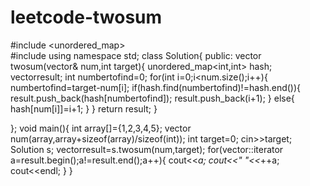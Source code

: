 # leetcode-twosum
#include <unordered_map>    
#include<iostream>
using namespace std;
class Solution{
public:
	vector<int>	twosum(vector<int>& num,int target){
	unordered_map<int,int> hash;
	vector<int>result;
	int numbertofind=0;
	for(int i=0;i<num.size();i++){
		numbertofind=target-num[i];
		if(hash.find(numbertofind)!=hash.end()){
		result.push_back(hash[numbertofind]);
		result.push_back(i+1);
		}
		else{
		hash[num[i]]=i+1;
		}
	}
	return result;
	}

};
void main(){
	int array[]={1,2,3,4,5};
	vector<int> num(array,array+sizeof(array)/sizeof(int));
	int target=0;
	cin>>target;
	Solution s;
	vector<int>result=s.twosum(num,target);
	for(vector<int>::iterator a=result.begin();a!=result.end();a++){
	cout<<*a;
	cout<<" "<<*++a;
	cout<<endl;
	}
}
